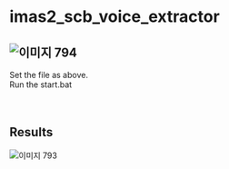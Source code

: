 # imas2_scb_voice_extractor
## ![이미지 794](https://user-images.githubusercontent.com/96247875/152630445-7c515922-9c48-4000-8be8-d891e617d692.png)<br>
Set the file as above.<br>
Run the start.bat<br>
<br>
<br>
## Results<br>
![이미지 793](https://user-images.githubusercontent.com/96247875/152630449-20ba4ebb-443f-4d8d-9729-0e7d469f8f22.png)
